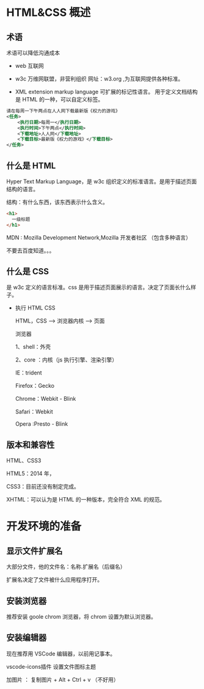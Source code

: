 # HTML&CSS 概述

## 术语

术语可以降低沟通成本

- web 互联网

- w3c 万维网联盟，非营利组织 网址：w3.org ,为互联网提供各种标准。

- XML extension markup language 可扩展的标记性语言。 用于定义文档结构
  是 HTML 的一种，可以自定义标签。

```xml
请在每周一下午两点在人人网下载最新版《权力的游戏》
<任务>
    <执行日期>每周一</执行日期>
    <执行时间>下午两点</执行时间>
    <下载地址>人人网</下载地址>
    <下载目标>最新版《权力的游戏》</下载目标>
</任务>
```

## 什么是 HTML

 Hyper Text Markup Language，是 w3c 组织定义的标准语言。是用于描述页面结构的语言。

 结构：有什么东西，该东西表示什么含义。

```html
<h1>
  一级标题
</h1>
```

 MDN : Mozilla Development Network,Mozilla 开发者社区 （包含多种语言）

 不要去百度知道。。。

## 什么是 CSS

是 w3c 定义的语言标准。css 是用于描述页面展示的语言。决定了页面长什么样子。

- 执行 HTML CSS

  HTML，CSS ——> 浏览器内核 ——> 页面

  浏览器

  1、shell：外壳

  2、core ：内核（js 执行引擎、渲染引擎）

  IE：trident

  Firefox：Gecko

  Chrome：Webkit - Blink

  Safari：Webkit

  Opera :Presto - Blink

## 版本和兼容性

HTML、CSS3

HTML5：2014 年，

CSS3：目前还没有制定完成。

XHTML：可以认为是 HTML 的一种版本，完全符合 XML 的规范。

# 开发环境的准备

## 显示文件扩展名

大部分文件，他的文件名：名称.扩展名（后缀名）

扩展名决定了文件被什么应用程序打开。

## 安装浏览器

推荐安装 goole chrom 浏览器，将 chrom 设置为默认浏览器。

## 安装编辑器

现在推荐用 VSCode 编辑器，以前用记事本。

vscode-icons插件  设置文件图标主题

加图片 ： 复制图片 + Alt + Ctrl + v  （不好用）